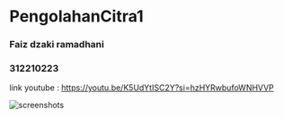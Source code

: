 # PengolahanCitra1
### Faiz dzaki ramadhani
### 312210223

link youtube : https://youtu.be/K5UdYtISC2Y?si=hzHYRwbufoWNHVVP 

![screenshots](https://github.com/faizdzakiramadhani/PengolahanCitra1/assets/115913915/c40dafb2-3c43-4d3c-a795-6215817917a3)
